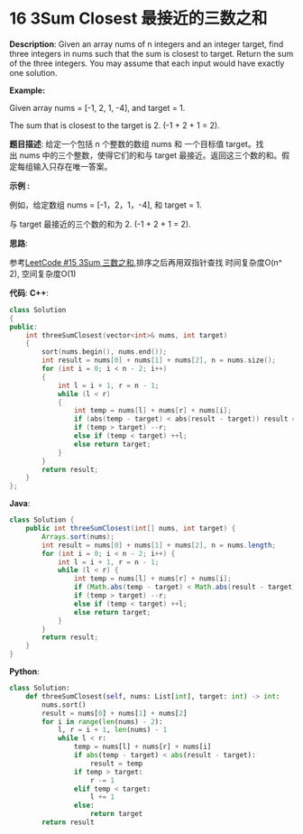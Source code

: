 # 16 3Sum Closest 最接近的三数之和

__Description__:
Given an array nums of n integers and an integer target, find three integers in nums such that the sum is closest to target. Return the sum of the three integers. You may assume that each input would have exactly one solution.

__Example:__

Given array nums = [-1, 2, 1, -4], and target = 1.

The sum that is closest to the target is 2. (-1 + 2 + 1 = 2).

__题目描述__:
给定一个包括 n 个整数的数组 nums 和 一个目标值 target。找出 nums 中的三个整数，使得它们的和与 target 最接近。返回这三个数的和。假定每组输入只存在唯一答案。

__示例 :__

例如，给定数组 nums = [-1，2，1，-4], 和 target = 1.

与 target 最接近的三个数的和为 2. (-1 + 2 + 1 = 2).

__思路__:

参考[LeetCode #15 3Sum 三数之和](https://www.jianshu.com/p/a6253046921b),排序之后再用双指针查找
时间复杂度O(n^ 2), 空间复杂度O(1)

__代码__:
__C++__:

```C++
class Solution 
{
public:
    int threeSumClosest(vector<int>& nums, int target) 
    {
        sort(nums.begin(), nums.end());
        int result = nums[0] + nums[1] + nums[2], n = nums.size();
        for (int i = 0; i < n - 2; i++) 
        {
            int l = i + 1, r = n - 1;
            while (l < r) 
            {
                int temp = nums[l] + nums[r] + nums[i];
                if (abs(temp - target) < abs(result - target)) result = temp;
                if (temp > target) --r;
                else if (temp < target) ++l;
                else return target;
            }
        }
        return result;
    }
};
```

__Java__:

```Java
class Solution {
    public int threeSumClosest(int[] nums, int target) {
        Arrays.sort(nums);
        int result = nums[0] + nums[1] + nums[2], n = nums.length;
        for (int i = 0; i < n - 2; i++) {
            int l = i + 1, r = n - 1;
            while (l < r) {
                int temp = nums[l] + nums[r] + nums[i];
                if (Math.abs(temp - target) < Math.abs(result - target)) result = temp;
                if (temp > target) --r;
                else if (temp < target) ++l;
                else return target;
            }
        }
        return result;
    }
}
```

__Python__:

```Python
class Solution:
    def threeSumClosest(self, nums: List[int], target: int) -> int:
        nums.sort()
        result = nums[0] + nums[1] + nums[2]
        for i in range(len(nums) - 2):
            l, r = i + 1, len(nums) - 1
            while l < r:
                temp = nums[l] + nums[r] + nums[i]
                if abs(temp - target) < abs(result - target):
                    result = temp
                if temp > target:
                    r -= 1
                elif temp < target:
                    l += 1
                else:
                    return target
        return result
```
